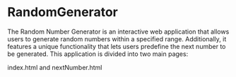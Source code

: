 # RandomGenerator


The Random Number Generator is an interactive web application that allows users to generate random numbers within a specified range. Additionally, it features a unique functionality that lets users predefine the next number to be generated. This application is divided into two main pages:

index.html  and nextNumber.html
